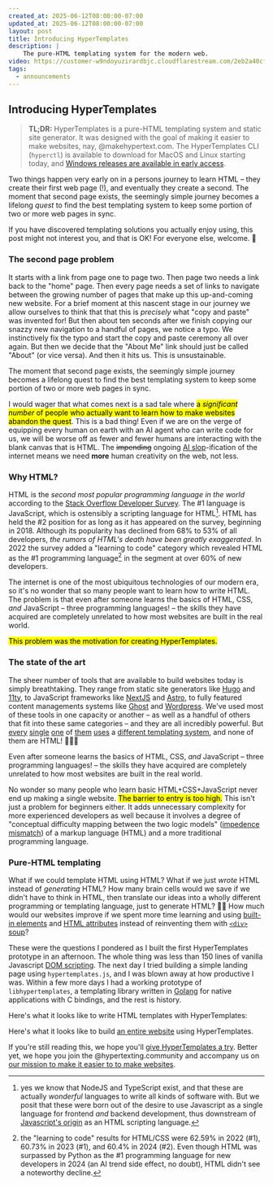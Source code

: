 ```yaml
---
created_at: 2025-06-12T08:00:00-07:00
updated_at: 2025-06-12T08:00:00-07:00
layout: post
title: Introducing HyperTemplates
description: |
    The pure-HTML templating system for the modern web.
video: https://customer-w9ndoyuzirardbjc.cloudflarestream.com/2eb2a40cfc8562635a0f14894c6c3987/downloads/default.mp4
tags:
  - announcements
---
```


## Introducing HyperTemplates

> **TL;DR:** HyperTemplates is a pure-HTML templating system and static site generator. 
> It was designed with the goal of making it easier to make websites, nay, @makehypertext.com. 
> The HyperTemplates CLI (`hyperctl`) is available to download for MacOS and Linux starting today, and [Windows releases are available in early access](https://hypertexting.community/t/help-us-test-hyperctl-for-windows/52).

Two things happen very early on in a persons journey to learn HTML – they create their first web page (!), and eventually they create a second.
The moment that second page exists, the seemingly simple journey becomes a lifelong _quest_ to find the best templating system to keep some portion of two or more web pages in sync.

If you have discovered templating solutions you actually enjoy using, this post might not interest you, and that is OK!
For everyone else, welcome. :wave:

<!--more-->

### The second page problem

It starts with a link from page one to page two.
Then page two needs a link back to the "home" page.
Then every page needs a set of links to navigate between the growing number of pages that make up this up-and-coming new website.
For a brief moment at this nascent stage in our journey we allow ourselves to think that that this is _precisely_ what "copy and paste" was invented for!
But then about ten seconds after we finish copying our snazzy new navigation to a handful of pages, we notice a typo.
We instinctively fix the typo and start the copy and paste ceremony all over again.
But then we decide that the "About Me" link should just be called "About" (or vice versa).
And then it hits us.
This is unsustainable.

<pull-quote ht-block>

The moment that second page exists, the seemingly simple journey becomes a lifelong quest to find the best templating system to keep some portion of two or more web pages in sync.

</pull-quote>

I would wager that what comes next is a sad tale where <mark>a _significant number_ of people who actually want to learn how to make websites abandon the quest</mark>.
This is a bad thing!
Even if we are on the verge of equipping every human on earth with an AI agent who can write code for us, we will be worse off as fewer and fewer humans are interacting with the blank canvas that is HTML.
The <del>impending</del> ongoing [AI slop](https://en.wikipedia.org/wiki/AI_slop)-ification of the internet means we need **more** human creativity on the web, not less.

### Why HTML?

HTML is the _second most popular programming language in the world_ according to the [Stack Overflow Developer Survey].
The #1 language is JavaScript, which is ostensibly a scripting language for HTML[^1].
HTML has held the #2 position for as long as it has appeared on the survey, beginning in 2018.
Although its popularity has declined from 68% to 53% of all developers, _the rumors of HTML's death have been greatly exaggerated_.
In 2022 the survey added a "learning to code" category which revealed HTML as the #1 programming language[^2] in the segment at over 60% of new developers.

The internet is one of the most ubiquitous technologies of our modern era, so it's no wonder that so many people want to learn how to write HTML.
The problem is that even after someone learns the basics of HTML, CSS, _and_ JavaScript – three programming languages! – the skills they have acquired are completely unrelated to how most websites are built in the real world.

<mark>This problem was the motivation for creating HyperTemplates.</mark>

### The state of the art

The sheer number of tools that are available to build websites today is simply breathtaking.
They range from static site generators like [Hugo] and [11ty], to JavaScript frameworks like [NextJS] and [Astro], to fully featured content managements systems like [Ghost] and [Wordpress].
We've used most of these tools in one capacity or another – as well as a handful of others that fit into these same categories – and they are all incredibly powerful.
But [every](https://gohugo.io/templates/introduction/) [single](https://www.11ty.dev/docs/languages/liquid/#supported-features) [one](https://nextjs.org/docs/app/getting-started/layouts-and-pages) of [them](https://docs.astro.build/en/reference/astro-syntax/) [uses](https://handlebarsjs.com/guide/expressions.html#basic-usage) a [different templating system](https://developer.wordpress.org/themes/templates/introduction-to-templates/), and none of them are HTML! 🤦🏽‍♂️

<pull-quote ht-block>

Even after someone learns the basics of HTML, CSS, _and_ JavaScript – three programming languages! – the skills they have acquired are completely unrelated to how most websites are built in the real world.

</pull-quote>

No wonder so many people who learn basic HTML+CSS+JavaScript never end up making a single website.
<mark>The barrier to entry is too high.</mark>
This isn't just a problem for beginners either.
It adds unnecessary complexity for more experienced developers as well because it involves a degree of "conceptual difficulty mapping between the two logic models" ([impedence mismatch]) of a markup language (HTML) and a more traditional programming language.

### Pure-HTML templating

What if we could template HTML using HTML?
What if we just _wrote_ HTML instead of _generating_ HTML?
How many brain cells would we save if we didn't have to think in HTML, then translate our ideas into a wholly different programming or templating language, just to generate HTML? 😵‍💫
How much would our websites improve if we spent more time learning and using [built-in elements] and [HTML attributes] instead of reinventing them with [`<div>` soup]?

These were the questions I pondered as I built the first HyperTemplates prototype in an afternoon.
The whole thing was less than 150 lines of vanilla Javascript [DOM scripting].
The next day I tried building a simple landing page using `hypertemplates.js`, and I was blown away at how productive I was.
Within a few more days I had a working prototype of `libhypertemplates`, a templating library written in [Golang] for native applications with C bindings, and the rest is history.

Here's what it looks like to write HTML templates with HyperTemplates:

<video-player ht-block
              video='https://customer-w9ndoyuzirardbjc.cloudflarestream.com/2eb2a40cfc8562635a0f14894c6c3987/downloads/default.mp4'
              poster='/cover.png'
              prefers-color-scheme='light'></video-player>
<video-player ht-block
              video='https://customer-w9ndoyuzirardbjc.cloudflarestream.com/2eb2a40cfc8562635a0f14894c6c3987/downloads/default.mp4'
              poster='/cover-dark.png'
              prefers-color-scheme='dark'></video-player>

Here's what it looks like to build [an entire website] using HyperTemplates.

If you're still reading this, we hope you'll [give HyperTemplates a try].
Better yet, we hope you join the @hypertexting.community and accompany us on [our mission to make it easier to to make websites].




<!-- Links -->
[the blank canvas]: /blog/html-is-a-blank-canvas
[Stack Overflow Developer Survey]: https://survey.stackoverflow.co

[Hugo]: https://gohugo.io
[11ty]: https://www.11ty.dev
[Astro]: https://astro.build
[NextJS]: https://nextjs.org
[Ghost]: https://ghost.org
[Wordpress]: https://wordpress.org
[one billion dollars]: https://linktr.ee/blog/linktree-raise-alex-zaccaria-unicorn/
[impedence mismatch]: https://en.wikipedia.org/wiki/Object–relational_impedance_mismatch
[built-in elements]: https://developer.mozilla.org/en-US/docs/Web/HTML/Element
[HTML attributes]: https://developer.mozilla.org/en-US/docs/Web/HTML/Attributes
[`<div>` soup]: https://hypermedia.systems/hypermedia-a-reintroduction/#html-note-title
[DOM scripting]: https://developer.mozilla.org/en-US/docs/Learn_web_development/Core/Scripting/DOM_scripting
[Golang]: https://go.dev
[an entire website]: https://github.com/herdworks/hypertemplates-web/
[give HyperTemplates a try]: /docs/tutorials/getting-started/
[our mission to make it easier to to make websites]: https://makehypertext.com

<!-- Footnotes -->
[^1]: yes we know that NodeJS and TypeScript exist, and that these are actually _wonderful_ languages to write all kinds of software with.
      But we posit that these were born out of the desire to use Javascript as a single language for frontend _and_ backend development, thus downstream of [Javascript's origin](https://en.wikipedia.org/wiki/JavaScript#History) as an HTML scripting language.

[^2]: the "learning to code" results for HTML/CSS were 62.59% in 2022 (#1), 60.73% in 2023 (#1), and 60.4% in 2024 (#2). 
      Even though HTML was surpassed by Python as the #1 programming language for new developers in 2024 (an AI trend side effect, no doubt), HTML didn't see a noteworthy decline.